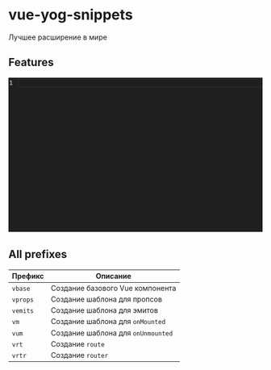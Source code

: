 # vue-yog-snippets

Лучшее расширение в мире

## Features

![Working](assets/gifs/working.gif)

## All prefixes
| Префикс  | Описание                                      |
|----------|-----------------------------------------------|
| `vbase`  | Создание базового Vue компонента             |
| `vprops` | Создание шаблона для пропсов                 |
| `vemits` | Создание шаблона для эмитов                  |
| `vm`     | Создание шаблона для `onMounted`             |
| `vum`    | Создание шаблона для `onUnmounted`           |
| `vrt`    | Создание `route`                              |
| `vrtr`   | Создание `router`                             |